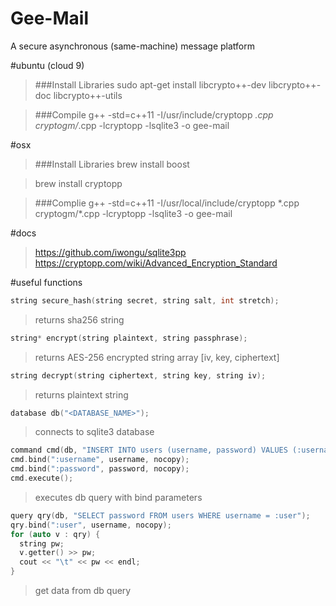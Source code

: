 # Gee-Mail
A secure asynchronous (same-machine) message platform


#ubuntu (cloud 9)
>###Install Libraries
>sudo apt-get install libcrypto++-dev libcrypto++-doc libcrypto++-utils

>###Compile
>g++ -std=c++11 -I/usr/include/cryptopp *.cpp cryptogm/*.cpp -lcryptopp -lsqlite3 -o gee-mail

#osx
>###Install Libraries
>brew install boost

>brew install cryptopp

>###Complie
>g++ -std=c++11 -I/usr/local/include/cryptopp \*.cpp cryptogm/\*.cpp -lcryptopp -lsqlite3 -o gee-mail

#docs
>https://github.com/iwongu/sqlite3pp
>https://cryptopp.com/wiki/Advanced_Encryption_Standard

#useful functions
```c++
string secure_hash(string secret, string salt, int stretch);
```
>returns sha256 string


```c++
string* encrypt(string plaintext, string passphrase);
```
>returns AES-256 encrypted string array [iv, key, ciphertext]


```c++
string decrypt(string ciphertext, string key, string iv);
```
>returns plaintext string


```c++
database db("<DATABASE_NAME>");
```
>connects to sqlite3 database


```c++
command cmd(db, "INSERT INTO users (username, password) VALUES (:username, :password)");
cmd.bind(":username", username, nocopy);
cmd.bind(":password", password, nocopy);
cmd.execute();
```
>executes db query with bind parameters


```c++
query qry(db, "SELECT password FROM users WHERE username = :user");
qry.bind(":user", username, nocopy);
for (auto v : qry) {
  string pw;
  v.getter() >> pw;
  cout << "\t" << pw << endl;  
}
```
>get data from db query
